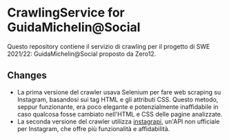 # CrawlingService for GuidaMichelin@Social

Questo repository contiene il servizio di crawling per il progetto di SWE 2021/22: GuidaMichelin@Social proposto da Zero12. 

## Changes

- La prima versione del crawler usava Selenium per fare web scraping su Instagram, basandosi sui tag HTML e gli attributi CSS. Questo metodo, seppur funzionante, era poco elegante e potenzialmente inaffidabile in caso qualcosa fosse cambiato nell'HTML e CSS delle pagine analizzate. 
- La seconda versione del crawler utilizza [instagrapi](https://github.com/adw0rd/instagrapi), un'API non ufficiale per Instagram, che offre più funzionalità e affidabilità.



